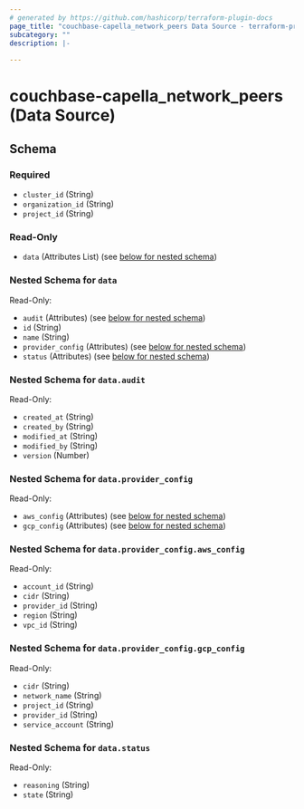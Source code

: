```yaml
---
# generated by https://github.com/hashicorp/terraform-plugin-docs
page_title: "couchbase-capella_network_peers Data Source - terraform-provider-couchbase-capella"
subcategory: ""
description: |-
  
---
```


# couchbase-capella_network_peers (Data Source)





<!-- schema generated by tfplugindocs -->
## Schema

### Required

- `cluster_id` (String)
- `organization_id` (String)
- `project_id` (String)

### Read-Only

- `data` (Attributes List) (see [below for nested schema](#nestedatt--data))

<a id="nestedatt--data"></a>
### Nested Schema for `data`

Read-Only:

- `audit` (Attributes) (see [below for nested schema](#nestedatt--data--audit))
- `id` (String)
- `name` (String)
- `provider_config` (Attributes) (see [below for nested schema](#nestedatt--data--provider_config))
- `status` (Attributes) (see [below for nested schema](#nestedatt--data--status))

<a id="nestedatt--data--audit"></a>
### Nested Schema for `data.audit`

Read-Only:

- `created_at` (String)
- `created_by` (String)
- `modified_at` (String)
- `modified_by` (String)
- `version` (Number)


<a id="nestedatt--data--provider_config"></a>
### Nested Schema for `data.provider_config`

Read-Only:

- `aws_config` (Attributes) (see [below for nested schema](#nestedatt--data--provider_config--aws_config))
- `gcp_config` (Attributes) (see [below for nested schema](#nestedatt--data--provider_config--gcp_config))

<a id="nestedatt--data--provider_config--aws_config"></a>
### Nested Schema for `data.provider_config.aws_config`

Read-Only:

- `account_id` (String)
- `cidr` (String)
- `provider_id` (String)
- `region` (String)
- `vpc_id` (String)


<a id="nestedatt--data--provider_config--gcp_config"></a>
### Nested Schema for `data.provider_config.gcp_config`

Read-Only:

- `cidr` (String)
- `network_name` (String)
- `project_id` (String)
- `provider_id` (String)
- `service_account` (String)



<a id="nestedatt--data--status"></a>
### Nested Schema for `data.status`

Read-Only:

- `reasoning` (String)
- `state` (String)
